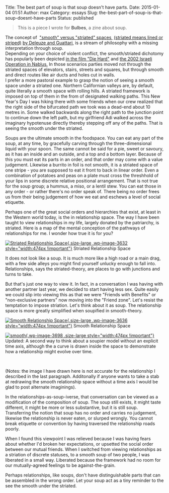 Title: The best part of soup is that soup doesn't have parts.
Date: 2015-01-04 01:51
Author: max
Category: essays
Slug: the-best-part-of-soup-is-that-soup-doesnt-have-parts
Status: published

> This is a piece I wrote for **Bulbes**, a zine about soup.  

The concept of  ["smooth" versus "striated" spaces ](http://dare.uva.nl/document/2/107974) [(striated means lined or striped)](http://dare.uva.nl/document/2/107974) [by Deleuze and Guattari](http://dare.uva.nl/document/2/107974), is a stream of philosophy with a missing interpretation through soup.  
Depending on your choice of violent conflict, the smooth/striated dichotomy has popularly been depicted [in the film "Die Hard"](http://bldgblog.blogspot.com/2010/01/nakatomi-space.html) and [the 2002 Israeli Operation in Nablus.](https://wikis.nyu.edu/download/attachments/14587915/Weizman_lethal+theory.pdf) In those scenarios parties moved not through the striated spaces of elevators, stairs, streets and squares, but through smooth and direct routes like air ducts and holes cut in walls.  
I prefer a more pastoral example to grasp the notion of seeing a smooth space under a striated one. Northern Californian valleys are, by default, quite literally a smooth space with rolling hills. A striated framework is imposed on top of them in the from of designated walking paths. This New Year's Day I was hiking there with some friends when our crew realized that the right side of the bifurcated path we took was a dead-end about 10 metres in. Some walked backwards along the right path to the junction point to continue down the left path, but my girlfriend Adi walked across the imaginary hypotenuse directly thereby stepping off any of the paths. That is seeing the smooth under the striated.

Soups are the ultimate smooth in the foodspace. You can eat any part of the soup, at any time, by gracefully carving through the three-dimensional liquid with your spoon. The same cannot be said for a pie, sweet or savoury, as it has an inside and an outside, and a top and a bottom layer. Because of this you must eat its parts in an order, and that order may come with a value judgement. Likewise a burrito in foil is not smooth, it is a striated space of one stripe - you are supposed to eat it front to back in linear order. Even a combination of potatoes and peas on a plate must cross the threshhold of your lips in some discrete relative positional arrangement. That is not true for the soup group; a hummus, a miso, or a lentil stew. You can eat those in any order - or rather there's no order speak of. There being no order frees us from their being judgement of how we eat and eschews a level of social etiquette.

Perhaps one of the great social orders and hierarchies that exist, at least in the Western world today, is the in relationship space. The way I have been taught to view relationships in my life, largely donated by the patriarchy, is striated. Here is a map of the mental conception of the pathways of relationships for me. I wonder how true it is for you?

[![Striated Relationship Space]({static}/images/uploads/2015/01/striated-space.jpg){.size-large .wp-image-3632 style="width:474px !important"}]({static}/images/uploads/2015/01/striated-space.jpg) Striated Relationship Space

It does not look like a soup. It is much more like a high road or a main drag, with a few side alleys you might find yourself unlucky enough to fall into. Relationships, says the striated-theory, are places to go with junctions and turns to take.

But that's just one way to view it. In fact, in a conversation I was having with another partner last year, we decided to start having less sex. Quite easily we could slip into viewing this as that we were "Friends with Benefits" or "non-exclusive partners" now moving into the "Friend zone". Let's resist the temptation to impose striation. Let's think about it as soup. The relationship space is more greatly simplified when soupified in smooth-theory.

[![Smooth Relationship Space]({static}/images/uploads/2015/01/smooth-space1.jpg){.size-large .wp-image-3636 style="width:474px !important"}]({static}/images/uploads/2015/01/smooth-space1.jpg) Smooth Relationship Space

[![smooth]({static}/images/uploads/2015/01/smooth.jpg){.wp-image-3698 .size-large style="width:474px !important"}]({static}/images/uploads/2015/01/smooth.jpg) Updated: A second way to think about a soupier model without an explicit time axis, although the a curve is drawn inside the space to demonstrate how a relationship might evolve over time.

 

(Notes: the image I have drawn here is not accurate for the relationship I described in the last paragraph. Additonally if anyone wants to take a stab at redrawing the smooth relationship space without a time axis I would be glad to post alternate imaginings).

In the relationships-as-soup-iverse, that conversation can be viewed as a modification of the composition of soup. The soup still exists, it might taste different, it might be more or less substantive, but it is still soup. Transferring the notion that soup has no order and carries no judgement, likewise the relationship is never eaten, or slurped wrongly. You cannot break etiquette or convention by having traversed the relationship roads poorly.

When I found this viewpoint I was relieved because I was having fears about whether I'd broken her expectations, or upsetted the social order between our mutual friends. When I switched from viewing relationships as a striation of discrete statuses, to a smooth soup of two people, I was liberated in a small way. Liberated because the framework had no room for our mutually-agreed feelings to be against-the-grain.

Perhaps relationships, like soups, don't have distinguishable parts that can be assembled in the wrong order. Let your soup act as a tiny reminder to the see the smooth under the striated.


 
